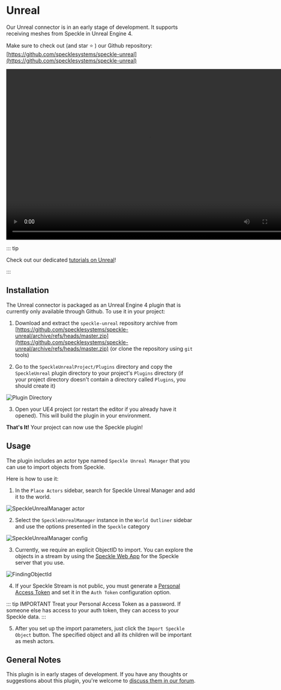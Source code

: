 # Unreal

Our Unreal connector is in an early stage of development.
It supports receiving meshes from Speckle in Unreal Engine 4.

Make sure to check out (and star :star: ) our Github repository: [https://github.com/specklesystems/speckle-unreal](https://github.com/specklesystems/speckle-unreal)

<video width="761" height="454" controls>
  <source src="https://user-images.githubusercontent.com/2551138/114720093-61403e00-9d40-11eb-8045-6e8ca656554d.mp4" type="video/mp4">
  Your browser does not support the video tag.
</video> 

::: tip 

Check out our dedicated [tutorials on Unreal](https://speckle.systems/tag/unreal/)!

:::

## Installation
The Unreal connector is packaged as an Unreal Engine 4 plugin that is currently only available through Github. To use it in your project:
1. Download and extract the `speckle-unreal` repository archive from [https://github.com/specklesystems/speckle-unreal/archive/refs/heads/master.zip](https://github.com/specklesystems/speckle-unreal/archive/refs/heads/master.zip) (or clone the repository using `git` tools)

2. Go to the `SpeckleUnrealProject/Plugins` directory and copy the `SpeckleUnreal` plugin directory to your project's `Plugins` directory (if your project directory doesn't contain a directory called `Plugins`, you should create it)

![Plugin Directory](./img-unreal/plugin_directory.png)
   
3. Open your UE4 project (or restart the editor if you already have it opened). This will build the plugin in your environment.

**That's It!** Your project can now use the Speckle plugin!

## Usage
The plugin includes an actor type named `Speckle Unreal Manager` that you can use to import objects from Speckle.

Here is how to use it:

1. In the `Place Actors` sidebar, search for Speckle Unreal Manager and add it to the world.

![SpeckleUnrealManager actor](./img-unreal/speckle_manager_actor.png)

2. Select the `SpeckleUnrealManager` instance in the `World Outliner` sidebar and use the options presented in the `Speckle` category

![SpeckleUnrealManager config](./img-unreal/speckle_manager_config.png)

3. Currently, we require an explicit ObjectID to import. You can explore the objects in a stream by using the [Speckle Web App](/user/Web) for the Speckle server that you use.

![FindingObjectId](./img-unreal/finding_object_id.png)

4. If your Speckle Stream is not public, you must generate a [Personal Access Token](/dev/apps-auth.html#personal-access-tokens) and set it in the `Auth Token` configuration option.

::: tip IMPORTANT
   Treat your Personal Access Token as a password. If someone else has access to your auth token, they can access to your Speckle data.
:::

5. After you set up the import parameters, just click the `Import Speckle Object` button. The specified object and all its children will be important as mesh actors.

## General Notes

This plugin is in early stages of development. If you have any thoughts or suggestions about this plugin, you're welcome to [discuss them in our forum](https://speckle.community/).
